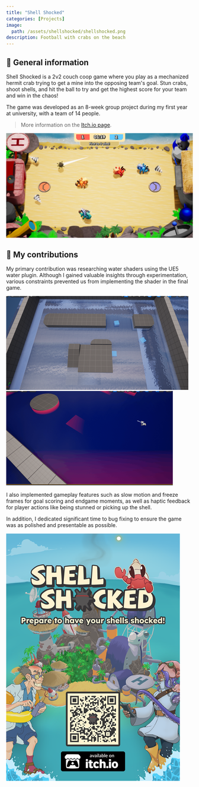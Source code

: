 ```yaml
---
title: "Shell Shocked"
categories: [Projects]
image: 
  path: /assets/shellshocked/shellshocked.png
description: Football with crabs on the beach
---
```


## 💎 General information

Shell Shocked is a 2v2 couch coop game where you play as a mechanized hermit crab trying to get a mine into the opposing team's goal. Stun crabs, shoot shells, and hit the ball to try and get the highest score for your team and win in the chaos!

The game was developed as an 8-week group project during my first year at university, with a team of 14 people.

> More information on the [Itch.io page](https://robbinverwijs.itch.io/shellshocked).

![](../assets/shellshocked/shellshocked1.png)

## 💫 My contributions

My primary contribution was researching water shaders using the UE5 water plugin. Although I gained valuable insights through experimentation, various constraints prevented us from implementing the shader in the final game.

![](../assets/shellshocked/shellshocked2.png)
![](../assets/shellshocked/shellshocked3.png)

I also implemented gameplay features such as slow motion and freeze frames for goal scoring and endgame moments, as well as haptic feedback for player actions like being stunned or picking up the shell.

In addition, I dedicated significant time to bug fixing to ensure the game was as polished and presentable as possible.

![](../assets/shellshocked/shellshocked4.png)